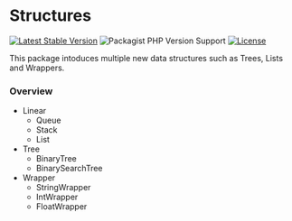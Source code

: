 # Structures
[![Latest Stable Version](https://poser.pugx.org/adrianschubek/structures/v)](//packagist.org/packages/adrianschubek/structures)
![Packagist PHP Version Support](https://img.shields.io/packagist/php-v/adrianschubek/structures)
[![License](https://poser.pugx.org/adrianschubek/structures/license)](//packagist.org/packages/adrianschubek/structures)

This package intoduces multiple new data structures such as Trees, Lists and Wrappers.

### Overview
  - Linear
    - Queue
    - Stack
    - List
  - Tree
    - BinaryTree
    - BinarySearchTree
  - Wrapper
    - StringWrapper
    - IntWrapper
    - FloatWrapper
